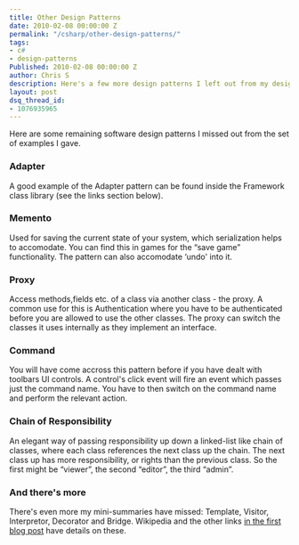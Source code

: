 ```yaml
---
title: Other Design Patterns
date: 2010-02-08 00:00:00 Z
permalink: "/csharp/other-design-patterns/"
tags:
- c#
- design-patterns
Published: 2010-02-08 00:00:00 Z
author: Chris S
description: Here's a few more design patterns I left out from my design patterns series.
layout: post
dsq_thread_id:
- 1076935965
---
```


Here are some remaining software design patterns I missed out from the set of examples I gave.

<!--more-->

### Adapter

A good example of the Adapter pattern can be found inside the Framework class library (see the links section below). 

### Memento

Used for saving the current state of your system, which serialization helps to accomodate. You can find this in games for the &#8220;save game&#8221; functionality. The pattern can also accomodate &#8216;undo' into it. 

### Proxy

Access methods,fields etc. of a class via another class - the proxy. A common use for this is Authentication where you have to be authenticated before you are allowed to use the other classes. The proxy can switch the classes it uses internally as they implement an interface. 

### Command

You will have come accross this pattern before if you have dealt with toolbars UI controls. A control's click event will fire an event which passes just the command name. You have to then switch on the command name and perform the relevant action. 

### Chain of Responsibility

An elegant way of passing responsibility up down a linked-list like chain of classes, where each class references the next class up the chain. The next class up has more responsibility, or rights than the previous class. So the first might be &#8220;viewer&#8221;, the second &#8220;editor&#8221;, the third &#8220;admin&#8221;. 

### And there's more

There's even more my mini-summaries have missed: Template, Visitor, Interpretor, Decorator and Bridge. Wikipedia and the other links [in the first blog post][1] have details on these.

 [1]: /csharp/csharp-design-patterns/ "C# Design Patterns"